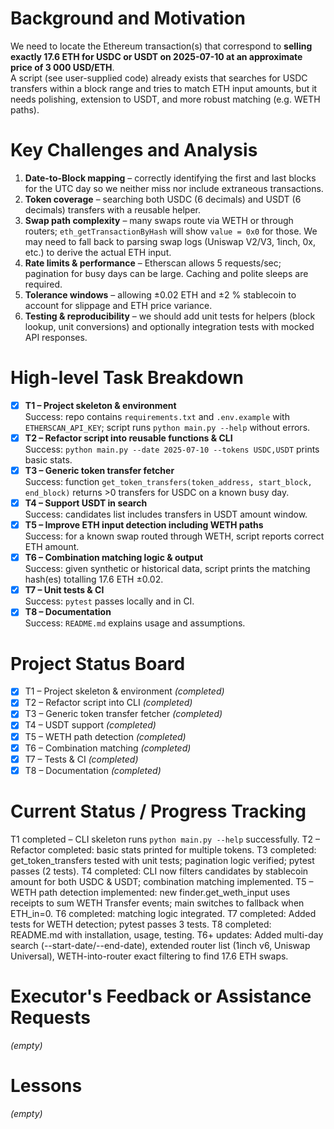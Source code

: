 # Background and Motivation
We need to locate the Ethereum transaction(s) that correspond to **selling exactly 17.6 ETH for USDC or USDT on 2025-07-10 at an approximate price of 3 000 USD/ETH**.  
A script (see user-supplied code) already exists that searches for USDC transfers within a block range and tries to match ETH input amounts, but it needs polishing, extension to USDT, and more robust matching (e.g. WETH paths).

# Key Challenges and Analysis
1. **Date-to-Block mapping** – correctly identifying the first and last blocks for the UTC day so we neither miss nor include extraneous transactions.
2. **Token coverage** – searching both USDC (6 decimals) and USDT (6 decimals) transfers with a reusable helper.
3. **Swap path complexity** – many swaps route via WETH or through routers; `eth_getTransactionByHash` will show `value = 0x0` for those.  We may need to fall back to parsing swap logs (Uniswap V2/V3, 1inch, 0x, etc.) to derive the actual ETH input.
4. **Rate limits & performance** – Etherscan allows 5 requests/sec; pagination for busy days can be large.  Caching and polite sleeps are required.
5. **Tolerance windows** – allowing ±0.02 ETH and ±2 % stablecoin to account for slippage and ETH price variance.
6. **Testing & reproducibility** – we should add unit tests for helpers (block lookup, unit conversions) and optionally integration tests with mocked API responses.

# High-level Task Breakdown
- [x] **T1 – Project skeleton & environment**  
    Success: repo contains `requirements.txt` and `.env.example` with `ETHERSCAN_API_KEY`; script runs `python main.py --help` without errors.
- [x] **T2 – Refactor script into reusable functions & CLI**  
    Success: `python main.py --date 2025-07-10 --tokens USDC,USDT` prints basic stats.
- [x] **T3 – Generic token transfer fetcher**  
    Success: function `get_token_transfers(token_address, start_block, end_block)` returns >0 transfers for USDC on a known busy day.
- [x] **T4 – Support USDT in search**  
    Success: candidates list includes transfers in USDT amount window.
- [x] **T5 – Improve ETH input detection including WETH paths**  
    Success: for a known swap routed through WETH, script reports correct ETH amount.
- [x] **T6 – Combination matching logic & output**  
    Success: given synthetic or historical data, script prints the matching hash(es) totalling 17.6 ETH ±0.02.
- [x] **T7 – Unit tests & CI**  
    Success: `pytest` passes locally and in CI.
- [x] **T8 – Documentation**  
    Success: `README.md` explains usage and assumptions.

# Project Status Board
- [x] T1 – Project skeleton & environment *(completed)*
- [x] T2 – Refactor script into CLI *(completed)*
- [x] T3 – Generic token transfer fetcher *(completed)*
- [x] T4 – USDT support *(completed)*
- [x] T5 – WETH path detection *(completed)*
- [x] T6 – Combination matching *(completed)*
- [x] T7 – Tests & CI *(completed)*
- [x] T8 – Documentation *(completed)*

# Current Status / Progress Tracking
T1 completed – CLI skeleton runs `python main.py --help` successfully.
T2 – Refactor completed: basic stats printed for multiple tokens.
T3 completed: get_token_transfers tested with unit tests; pagination logic verified; pytest passes (2 tests).
T4 completed: CLI now filters candidates by stablecoin amount for both USDC & USDT; combination matching implemented.
T5 – WETH path detection implemented: new finder.get_weth_input uses receipts to sum WETH Transfer events; main switches to fallback when ETH_in=0.
T6 completed: matching logic integrated.
T7 completed: Added tests for WETH detection; pytest passes 3 tests.
T8 completed: README.md with installation, usage, testing.
T6+ updates: Added multi-day search (--start-date/--end-date), extended router list (1inch v6, Uniswap Universal), WETH-into-router exact filtering to find 17.6 ETH swaps.

# Executor's Feedback or Assistance Requests
_(empty)_

# Lessons
_(empty)_